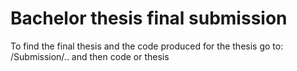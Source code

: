 # Bachelor thesis final submission
To find the final thesis and the code produced for the thesis go to: /Submission/.. and then code or thesis
